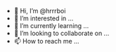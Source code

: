 - 👋 Hi, I’m @hrrrboi
- 👀 I’m interested in ...
- 🌱 I’m currently learning ...
- 💞️ I’m looking to collaborate on ...
- 📫 How to reach me ...

<!---
hrrrboi/hrrrboi is a ✨ special ✨ repository because its `README.md` (this file) appears on your GitHub profile.
You can click the Preview link to take a look at your changes.
--->
